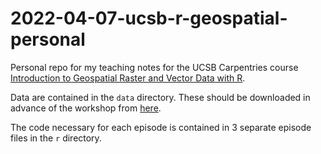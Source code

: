 # 2022-04-07-ucsb-r-geospatial-personal

Personal repo for my teaching notes for the UCSB Carpentries course [Introduction to Geospatial Raster and Vector Data with R](https://ucsbcarpentry.github.io/2022-04-07-ucsb-r-geospatial/).

Data are contained in the `data` directory. These should be downloaded in advance of the workshop from [here](https://ndownloader.figshare.com/articles/2009586/versions/10).

The code necessary for each episode is contained in 3 separate episode files in the `r` directory.
